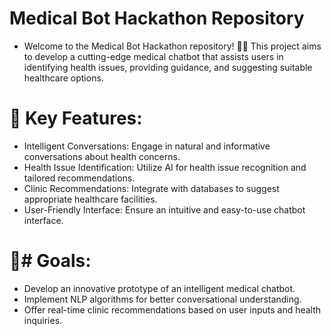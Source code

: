 # Medical Bot Hackathon Repository
- Welcome to the Medical Bot Hackathon repository! 🏥🤖 This project aims to develop a cutting-edge medical chatbot that assists users in identifying health issues, providing guidance, and suggesting suitable healthcare options.

# 🚀 Key Features:
- Intelligent Conversations: Engage in natural and informative conversations about health concerns.
- Health Issue Identification: Utilize AI for health issue recognition and tailored recommendations.
- Clinic Recommendations: Integrate with databases to suggest appropriate healthcare facilities.
- User-Friendly Interface: Ensure an intuitive and easy-to-use chatbot interface.
# 🎯# Goals:
- Develop an innovative prototype of an intelligent medical chatbot.
- Implement NLP algorithms for better conversational understanding.
- Offer real-time clinic recommendations based on user inputs and health inquiries.
